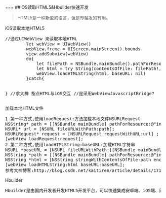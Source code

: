 ===
##iOS读取HTML5&Hbuilder快速开发
>HTML5是一种新型的语言，但是却越发的有用。
<p>iOS读取本地HTML5
<pre>
//通过UIWebView 来读取本地HTML
		let webView = UIWebView()
        webView.frame = UIScreen.mainScreen().bounds
        view.addSubview(webView)
        do{
            let filePath = NSBundle.mainBundle().pathForResource("index", ofType: "html")
            let html = try String(contentsOfFile: filePath!, encoding: NSUTF8StringEncoding)
            webView.loadHTMLString(html, baseURL: nil)
        }catch{
            
   }
   //求大神 指点HTML与iOS交互 
   //是采用WebViewJavascriptBridge?
</pre>
<p>加载本地HTML文件
<pre>
1.第一种方式,使用loadRequest:方法加载本地文件NSURLRequest
NSString* path = [[NSBundle mainBundle] pathForResource:@"index" ofType:@"html"];
NSURL* url = [NSURL fileURLWithPath:path];
NSURLRequest* request = [NSURLRequest requestWithURL:url] ;
[webView loadRequest:request];
2.第二种方式,使用loadHTMLString:baseURL:加载HTML字符串
NSURL *baseURL = [NSURL fileURLWithPath:[[NSBundle mainBundle] bundlePath]];
NSString *path = [[NSBundle mainBundle] pathForResource:@"index" ofType:@"html"];
NSString *html = [NSString stringWithContentsOfFile:path encoding:NSUTF8StringEncoding error:nil];
[webView loadHTMLString:html baseURL:baseURL];
参考大神博客:http://blog.csdn.net/kaitiren/article/details/17115085
</pre>

<p>Hbuilder
<pre>
Hbuilder是由国内开发者开发HTML5开发平台，可以快速集成安卓端、iOS端、网页。
</pre>
